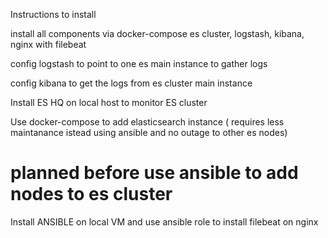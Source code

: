 Instructions to install 

install all components via docker-compose es cluster, logstash, kibana, nginx with filebeat

config logstash to point to one es main  instance to gather logs

config kibana to get the logs from es cluster main instance

Install ES HQ on local host to monitor ES cluster

Use docker-compose to add elasticsearch instance ( requires less maintanance istead using ansible and no outage to other es nodes)
# planned before use ansible to add nodes to es cluster

Install ANSIBLE  on local VM and use ansible role to install filebeat on nginx

